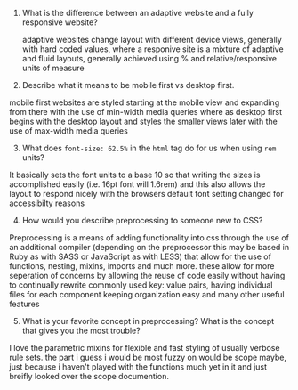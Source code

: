 1. What is the difference between an adaptive website and a fully responsive website?

    adaptive websites change layout with different device views, generally with hard coded values, where a responive site is a mixture of adaptive and fluid layouts, generally achieved using % and relative/responsive units of measure

2. Describe what it means to be mobile first vs desktop first.

  mobile first websites are styled starting at the mobile view and expanding from there with the use of min-width media queries where as desktop first begins with the desktop layout and styles the smaller views later with the use of max-width media queries

3. What does `font-size: 62.5%` in the `html` tag do for us when using `rem` units?

  It basically sets the font units to a base 10 so that writing the sizes is accomplished easily (i.e. 16pt font will 1.6rem) and this also allows the layout to respond nicely with the browsers default font setting changed for accessibilty reasons

4. How would you describe preprocessing to someone new to CSS?

  Preprocessing is a means of adding functionality into css through the use of an additional compiler (depending on the preprocessor this may be based in Ruby as with SASS or JavaScript as with LESS) that allow for the use of functions, nesting, mixins, imports and much more. these allow for more seperation of concerns by allowing the reuse of code easily without having to continually rewrite commonly used key: value pairs, having individual files for each component keeping organization easy and many other useful features

5. What is your favorite concept in preprocessing? What is the concept that gives you the most trouble?

  I love the parametric mixins for flexible and fast styling of usually verbose rule sets. the part i guess i would be most fuzzy on would be scope maybe, just because i haven't played with the functions much yet in it and just breifly looked over the scope documention.  